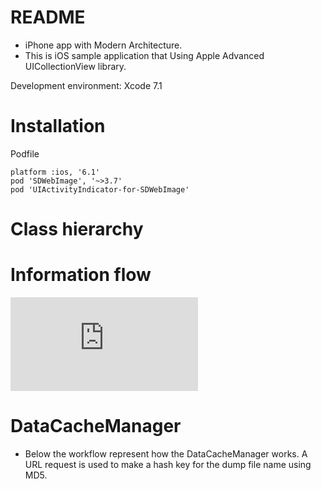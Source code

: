 # README #

- iPhone app with Modern Architecture.
- This is iOS sample application that Using Apple Advanced UICollectionView library.

Development environment: 
Xcode 7.1

# Installation

Podfile

    platform :ios, '6.1'
    pod 'SDWebImage', '~>3.7'
    pod 'UIActivityIndicator-for-SDWebImage'

# Class hierarchy

# Information flow
![ScreenShot](https://github.com/4dot/ShowMeTheMovie.git/doc/program/ShowMeTheMovie_information_flow.pdf)

# DataCacheManager

- Below the workflow represent how the DataCacheManager works. A URL request is used to make a hash key for the dump file name using MD5. 
